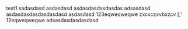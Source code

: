 test1
sadasdasd
asdasdasd
asdasdasdasdasdas
adsasdasd
asdasdasdasdasdasdasd
asdasdasd
123eqweqweqwe
zxcvczxvbxzcv
[;'
12eqweqweqwe
adsasdasdasdasdasd
